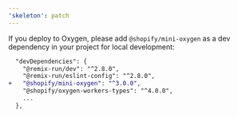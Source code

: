 ```yaml
---
'skeleton': patch
---
```


If you deploy to Oxygen, please add `@shopify/mini-oxygen` as a dev dependency in your project for local development:

```diff
  "devDependencies": {
    "@remix-run/dev": "^2.8.0",
    "@remix-run/eslint-config": "^2.8.0",
+   "@shopify/mini-oxygen": "^3.0.0",
    "@shopify/oxygen-workers-types": "^4.0.0",
    ...
  },
```
